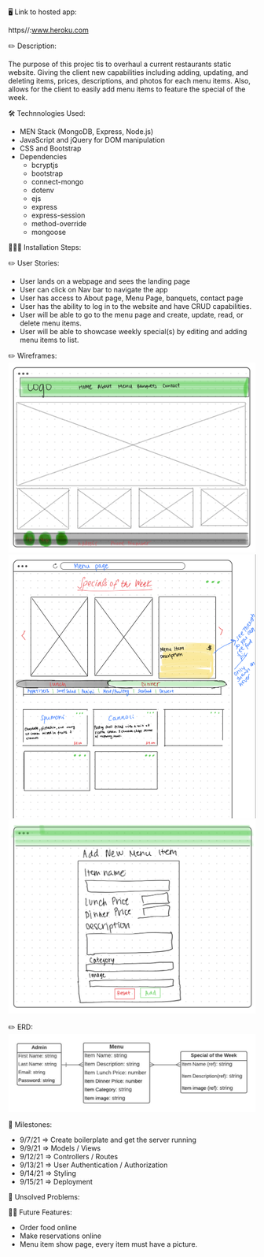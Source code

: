 🖥 Link to hosted app: 

  https//:www.heroku.com

✏️ Description:

  The purpose of this projec tis to overhaul a current restaurants static website. Giving the client new capabilities including adding, updating, and deleting items, prices, descriptions, and photos for each menu items. Also, allows for the client to easily add menu items to feature the special of the week.

🛠 Technnologies Used:

  - MEN Stack (MongoDB, Express, Node.js)
  - JavaScript and jQuery for DOM manipulation
  - CSS and Bootstrap
  - Dependencies
    - bcryptjs
    - bootstrap
    - connect-mongo
    - dotenv
    - ejs
    - express
    - express-session
    - method-override
    - mongoose


👨🏽‍💻 Installation Steps:

✏️ User Stories:

- User lands on a webpage and sees the landing page
- User can click on Nav bar to navigate the app
- User has access to About page, Menu Page, banquets, contact page
- User has the ability to log in to the website and have CRUD capabilities.
- User will be able to go to the menu page and create, update, read, or delete menu items.
- User will be able to showcase weekly special(s) by editing and adding menu items to list.

✏️ Wireframes:
![Wireframe - Landing Page](/planning/landingPage.png)
![Wireframe - Menu Show Page](/planning/menuShowPage.png)
![Wireframe - Menu Create Page](/planning/createItem.png)

✏️ ERD:
![ERD](/planning/erd.jpeg)

💎 Milestones:
- 9/7/21 ⇒ Create boilerplate and get the server running
- 9/9/21 ⇒ Models / Views
- 9/12/21 ⇒ Controllers / Routes
- 9/13/21 ⇒ User Authentication / Authorization
- 9/14/21 ⇒ Styling
- 9/15/21 ⇒ Deployment

🚧 Unsolved Problems:

🤞🏼 Future Features:

- Order food online
- Make reservations online
- Menu item show page, every item must have a picture.